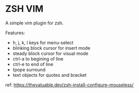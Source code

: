 # ZSH VIM

A simple vim plugin for zsh.

Features:
- h, j, k, l keys for menu-select
- blinking block cursor for insert mode
- steady block cursor for visual mode
- ctrl-a to begining of line
- ctrl-e to end of line
- tpope surround
- text objects for quotes and bracket

ref: https://thevaluable.dev/zsh-install-configure-mouseless/
